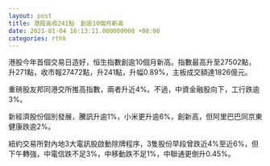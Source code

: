 ```yaml
---
layout: post
title: 港股高收241點　創逾10個月新高
date: 2021-01-04 16:13:11.000000000 +08:00
categories: rthk
---
```


港股今年首個交易日造好，恒生指數創逾10個月新高。指數最高升至27502點，升271點，收市報27472點，升241點，升幅0.89%，主板成交額達1826億元。

重磅股友邦同港交所推高指數，兩者升近4%。不過，中資金融股向下，工行跌逾3%。

新經濟股份個別發展，騰訊升逾1%，小米更升逾6%，創新高，但阿里巴巴同京東健康跌逾2%。

紐約交易所對內地3大電訊股啟動除牌程序，3隻股份早段曾跌近4%至近6%，但下午轉強，中電信跌不足3%，中移動跌不足1%，中聯通更倒升0.45%。
